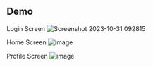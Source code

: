 
## Demo

Login Screen
![Screenshot 2023-10-31 092815](https://github.com/1Yogeshh/insta-react-ui-clone/assets/117355987/a09fe026-9085-4f3e-8050-bf4a4e3cc335)


Home Screen
![image](https://github.com/1Yogeshh/insta-react-ui-clone/assets/117355987/0c69d5ec-ce0b-4760-9674-5ca52571b86c)

Profile Screen
![image](https://github.com/1Yogeshh/insta-react-ui-clone/assets/117355987/a2c2baf1-7a74-4506-a8cb-05f42ddecc22)
